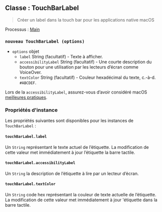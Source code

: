 ## Classe : TouchBarLabel

> Créer un label dans la touch bar pour les applications native macOS

Processus : [Main](../glossary.md#main-process)

### `nouveau TouchBarLabel (options)`

* `options` objet
  * `label` String (facultatif) - Texte à afficher.
  * `accessibilityLabel` String (facultatif) - Une courte description du bouton pour une utilisation par les lecteurs d’écran comme VoiceOver.
  * `textColor` String (facultatif) - Couleur hexadécimal du texte, c.-à-d. `#ABCDEF`.

Lors de la `accessibilityLabel`, assurez-vous d’avoir considéré macOS [meilleures pratiques](https://developer.apple.com/documentation/appkit/nsaccessibilitybutton/1524910-accessibilitylabel?language=objc).

### Propriétés d'instance

Les propriétés suivantes sont disponibles pour les instances de `TouchBarLabel` :

#### `touchBarLabel.label`

Un `String` représentant le texte actuel de l’étiquette. La modification de cette valeur met immédiatement à jour l’étiquette la barre tactile.

#### `touchBarLabel.accessibilityLabel`

Un `String` la description de l’étiquette à lire par un lecteur d’écran.

#### `touchBarLabel.textColor`

Un `String` code hex représentant la couleur de texte actuelle de l’étiquette. La modification de cette valeur met immédiatement à jour 'étiquette dans la barre tactile.
